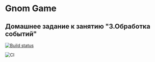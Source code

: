 # Gnom Game
## Домашнее задание к занятию "3.Обработка событий"

[![Build status](https://ci.appveyor.com/api/projects/status/nvmjtp5pu417m02d?svg=true)](https://ci.appveyor.com/project/IlgizBikbaev/ahj-hw3-1)

![CI](https://github.com/IlgizBikbaev/ahj-hw3/actions/workflows/web.yml/badge.svg)
